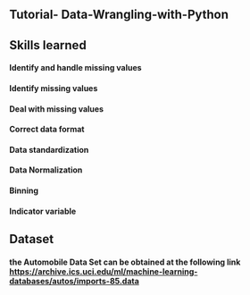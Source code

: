 ## Tutorial- Data-Wrangling-with-Python
## Skills learned
#### Identify and handle missing values
#### Identify missing values
#### Deal with missing values
#### Correct data format
#### Data standardization
#### Data Normalization
#### Binning
#### Indicator variable

## Dataset
#### the Automobile Data Set can be obtained at the following link https://archive.ics.uci.edu/ml/machine-learning-databases/autos/imports-85.data
